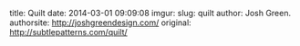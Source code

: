 title: Quilt
date: 2014-03-01 09:09:08
imgur: 
slug: quilt
author: Josh Green.
authorsite: http://joshgreendesign.com/
original: http://subtlepatterns.com/quilt/
